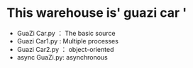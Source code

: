 # This warehouse is' guazi car '
* GuaZi Car.py  ： The basic source
* Guazi Car1.py :  Multiple processes
* Guazi Car2.py ： object-oriented
* async GuaZi.py:   asynchronous
